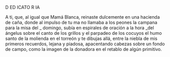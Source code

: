  D ED ICATO R IA

 A ti, que, al igual que Mamá Blanca,
 reinaste dulcemente en una hacienda
 de caña, donde al impulso de tu ma­
 no llamaba a los peones la campana
 para la misa del _ domingo, subía en
 espirales de oración a la hora _del
 ángelus sobre el canto de los grillos
 y el parpadeo de los cocuyos el humo
 santo de la molienda en el torreón y
 te dibujas allá, entre la niebla de mis
 primeros recuerdos, lejana y piadosa,
 apacentando cabezas sobre un fondo de
 campo, como la imagen de la donadora
 en el retablo de algún primitivo.

